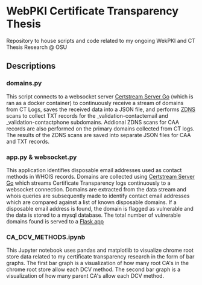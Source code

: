 # WebPKI Certificate Transparency Thesis

Repository to house scripts and code related to my ongoing WekPKI and CT Thesis Research @ OSU

## Descriptions

### domains.py
This script connects to a websocket server [Certstream Server Go](https://github.com/d-Rickyy-b/certstream-server-go) (which is ran as a docker container) to continuously receive a stream of domains from CT Logs, saves the received data into a JSON file, and performs [ZDNS](https://github.com/zmap/zdns) scans to collect TXT records for the _validation-contactemail and _validation-contactphone subdomains. Addional ZDNS scans for CAA records are also performed on the primary domains collected from CT logs. The results of the ZDNS scans are saved into separate JSON files for CAA and TXT records.

### app.py & websocket.py
This application identifies disposable email addresses used as contact methods in WHOIS records. Domains are collected using [Certstream Server Go](https://github.com/d-Rickyy-b/certstream-server-go) which streams Certificate Transparency logs continuously to a websocket connection. Domains are extracted from the data stream and whois queries are subsequently made to identify contact email addresses which are compared against a list of known disposable domains. If a disposable email address is found, the domain is flagged as vulnerable and the data is stored to a mysql database. The total number of vulnerable domains found is served to a [Flask app](http://162.213.248.87:81/)

### CA_DCV_METHODS.ipynb
This Jupyter notebook uses pandas and matplotlib to visualize chrome root store data related to my certificate transparency research in the form of bar graphs. The first bar graph is a visualization of how many root CA's in the chrome root store allow each DCV method. The second bar graph is a visualization of how many parent CA's allow each DCV method.